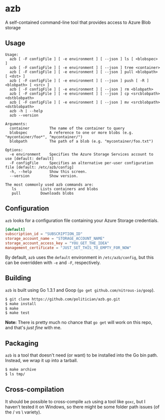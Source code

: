 azb
===

A self-contained command-line tool that provides access to Azure Blob storage

## Usage

```
Usage:
  azb [ -F configFile ] [ -e environment ] [ --json ] ls [ <blobspec> ] 
  azb [ -F configFile ] [ -e environment ] [ --json ] tree <container> 
  azb [ -F configFile ] [ -e environment ] [ --json ] pull <blobpath> [ <dst> ]
  azb [ -F configFile ] [ -e environment ] [ --json ] push [ -R ] <blobpath> [ <src> ]
  azb [ -F configFile ] [ -e environment ] [ --json ] rm <blobpath>
  azb [ -F configFile ] [ -e environment ] [ --json ] cp <srcblobpath> <dstblobpath>
  azb [ -F configFile ] [ -e environment ] [ --json ] mv <srcblobpath> <dstblobpath>
  azb -h | --help
  azb --version

Arguments:
  container     	The name of the container to query
  blobspec      	A reference to one or more blobs (e.g. "mycontainer/foo*", "mycontainer/")
  blobpath			The path of a blob (e.g. "mycontainer/foo.txt")

Options:
  -e environment    Specifies the Azure Storage Services account to use [default: default]
  -F configFile  	Specifies an alternative per-user configuration file [default: /etc/azb/config]
  -h, --help     	Show this screen.
  --version     	Show version.

The most commonly used azb commands are:
   ls         	Lists containers and blobs
   pull         Downloads blobs
```

## Configuration

`azb` looks for a configuration file containing your Azure Storage credentials.

```TOML
[default]
subscription_id = "SUBSCRIPTION_ID"
storage_account_name = "STORAGE_ACCOUNT_NAME"
storage_account_access_key = "YOU_GET_THE_IDEA"
management_certificate = "JUST_SET_THIS_TO_EMPTY_FOR_NOW"
```

By default, `azb` uses the `default` environment in `/etc/azb/config`, but this can be 
overridden with `-e` and `-F`, respectively.

## Building

`azb` is built using Go 1.3.1 and Goop (`go get github.com/nitrous-io/goop`).

```Bash
$ git clone https://github.com/politician/azb.go.git
$ make install
$ make
$ make test
```

**Note:** There is pretty much no chance that `go get` will work on this repo, and that's _just fine_ with me.

## Packaging

`azb` is a tool that doesn't need (or want) to be installed into the Go bin path.  Instead, we wrap it up into a tarball.

```Bash
$ make archive
$ ls tmp/
```

## Cross-compilation

It should be possible to cross-compile `azb` using a tool like `goxc`, but I haven't tested it on Windows, so there might be some folder path issues (of the / vs \ variety).
